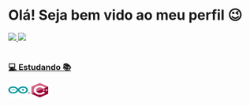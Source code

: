 # Olá! Seja bem vido ao meu perfil 😉

<!--### sobre mim-->

<a href="https://github.com/BatatinhasFitas">
<img height="150em" src="https://github-readme-stats.vercel.app/api?username=BatatinhasFitas&show_icons=true&theme=onedark&include_all_commits=true&count_private=true"/>
<img height="150em" src="https://github-readme-stats.vercel.app/api/top-langs/?username=BatatinhasFitas&layout=compact&langs_count=7&theme=onedark"/>

<!--<div style="display: inline_block"><br>
  <h3>💻 My skills 🧠</h3>
  <img align="center" alt="Batata-Js" height="30" width="40" src="https://raw.githubusercontent.com/devicons/devicon/master/icons/javascript/javascript-plain.svg">
  <img align="center" alt="Batata-html" height="30" width="40" src="https://raw.githubusercontent.com/devicons/devicon/master/icons/html5/html5-original.svg">
  <img align="center" alt="Batata-css" height="30" width="40" src="https://raw.githubusercontent.com/devicons/devicon/master/icons/css3/css3-original.svg">
  <img align="center" alt="Batata-Py" height="30" width="40" src="https://raw.githubusercontent.com/devicons/devicon/master/icons/python/python-original.svg">
</div>-->
  
<div style="display: inline_block"><br>
  <h3>💻 Estudando 📚</h3>
  <img align="center" alt="Batata-Arduino"  height="30" width="40" src="https://github.com/devicons/devicon/blob/9f4f5cdb393299a81125eb5127929ea7bfe42889/icons/arduino/arduino-original.svg">
  <img align="center" alt="Batata-Cplusplus"  height="30" width="40" src="https://github.com/devicons/devicon/blob/9f4f5cdb393299a81125eb5127929ea7bfe42889/icons/cplusplus/cplusplus-original.svg">
</div>
